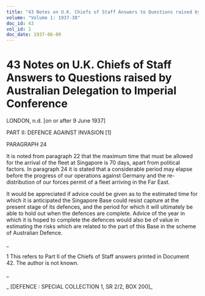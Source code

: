 ```yaml
---
title: "43 Notes on U.K. Chiefs of Staff Answers to Questions raised by Australian Delegation to Imperial Conference"
volume: "Volume 1: 1937-38"
doc_id: 43
vol_id: 1
doc_date: 1937-06-09
---
```


# 43 Notes on U.K. Chiefs of Staff Answers to Questions raised by Australian Delegation to Imperial Conference

LONDON, n.d. [on or after 9 June 1937]

PART II: DEFENCE AGAINST INVASION [1]

PARAGRAPH 24

It is noted from paragraph 22 that the maximum time that must be allowed for the arrival of the fleet at Singapore is 70 days, apart from political factors. In paragraph 24 it is stated that a considerable period may elapse before the progress of our operations against Germany and the re-distribution of our forces permit of a fleet arriving in the Far East.

It would be appreciated if advice could be given as to the estimated time for which it is anticipated the Singapore Base could resist capture at the present stage of its defences, and the period for which it will ultimately be able to hold out when the defences are complete. Advice of the year in which it is hoped to complete the defences would also be of value in estimating the risks which are related to the part of this Base in the scheme of Australian Defence.

_

1 This refers to Part II of the Chiefs of Staff answers printed in Document 42. The author is not known.

_

_ [DEFENCE : SPECIAL COLLECTION 1, SR 2/2, BOX 200]_
